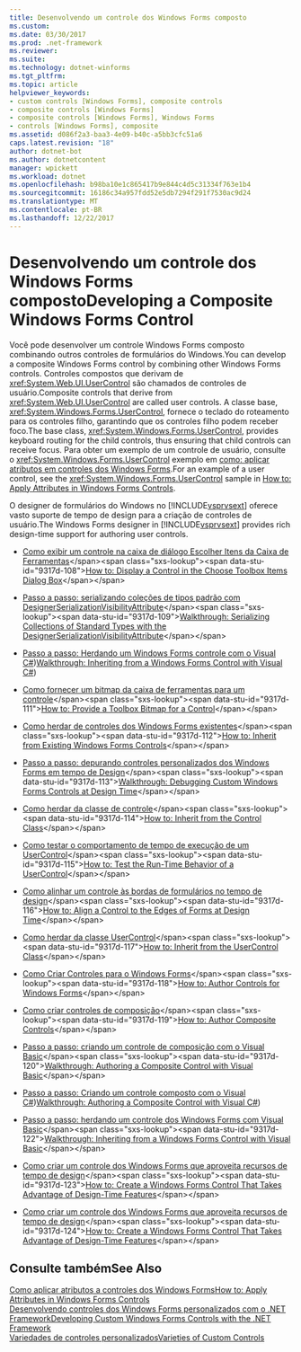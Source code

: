 ```yaml
---
title: Desenvolvendo um controle dos Windows Forms composto
ms.custom: 
ms.date: 03/30/2017
ms.prod: .net-framework
ms.reviewer: 
ms.suite: 
ms.technology: dotnet-winforms
ms.tgt_pltfrm: 
ms.topic: article
helpviewer_keywords:
- custom controls [Windows Forms], composite controls
- composite controls [Windows Forms]
- composite controls [Windows Forms], Windows Forms
- controls [Windows Forms], composite
ms.assetid: d086f2a3-baa3-4e09-b40c-a5bb3cfc51a6
caps.latest.revision: "18"
author: dotnet-bot
ms.author: dotnetcontent
manager: wpickett
ms.workload: dotnet
ms.openlocfilehash: b98ba10e1c865417b9e844c4d5c31334f763e1b4
ms.sourcegitcommit: 16186c34a957fdd52e5db7294f291f7530ac9d24
ms.translationtype: MT
ms.contentlocale: pt-BR
ms.lasthandoff: 12/22/2017
---
```

# <a name="developing-a-composite-windows-forms-control"></a><span data-ttu-id="9317d-102">Desenvolvendo um controle dos Windows Forms composto</span><span class="sxs-lookup"><span data-stu-id="9317d-102">Developing a Composite Windows Forms Control</span></span>
<span data-ttu-id="9317d-103">Você pode desenvolver um controle Windows Forms composto combinando outros controles de formulários do Windows.</span><span class="sxs-lookup"><span data-stu-id="9317d-103">You can develop a composite Windows Forms control by combining other Windows Forms controls.</span></span> <span data-ttu-id="9317d-104">Controles compostos que derivam de <xref:System.Web.UI.UserControl> são chamados de controles de usuário.</span><span class="sxs-lookup"><span data-stu-id="9317d-104">Composite controls that derive from <xref:System.Web.UI.UserControl> are called user controls.</span></span> <span data-ttu-id="9317d-105">A classe base, <xref:System.Windows.Forms.UserControl>, fornece o teclado do roteamento para os controles filho, garantindo que os controles filho podem receber foco.</span><span class="sxs-lookup"><span data-stu-id="9317d-105">The base class, <xref:System.Windows.Forms.UserControl>, provides keyboard routing for the child controls, thus ensuring that child controls can receive focus.</span></span> <span data-ttu-id="9317d-106">Para obter um exemplo de um controle de usuário, consulte o <xref:System.Windows.Forms.UserControl> exemplo em [como: aplicar atributos em controles dos Windows Forms](../../../../docs/framework/winforms/controls/how-to-apply-attributes-in-windows-forms-controls.md).</span><span class="sxs-lookup"><span data-stu-id="9317d-106">For an example of a user control, see the <xref:System.Windows.Forms.UserControl> sample in [How to: Apply Attributes in Windows Forms Controls](../../../../docs/framework/winforms/controls/how-to-apply-attributes-in-windows-forms-controls.md).</span></span>  
  
 <span data-ttu-id="9317d-107">O designer de formulários do Windows no [!INCLUDE[vsprvsext](../../../../includes/vsprvsext-md.md)] oferece vasto suporte de tempo de design para a criação de controles de usuário.</span><span class="sxs-lookup"><span data-stu-id="9317d-107">The Windows Forms designer in [!INCLUDE[vsprvsext](../../../../includes/vsprvsext-md.md)] provides rich design-time support for authoring user controls.</span></span>  
  
-   <span data-ttu-id="9317d-108">[Como exibir um controle na caixa de diálogo Escolher Itens da Caixa de Ferramentas](http://msdn.microsoft.com/library/9yxtkx75\(v=vs.110\))</span><span class="sxs-lookup"><span data-stu-id="9317d-108">[How to: Display a Control in the Choose Toolbox Items Dialog Box](http://msdn.microsoft.com/library/9yxtkx75\(v=vs.110\))</span></span>  
  
-   <span data-ttu-id="9317d-109">[Passo a passo: serializando coleções de tipos padrão com DesignerSerializationVisibilityAttribute](http://msdn.microsoft.com/library/ms171731\(v=vs.110\))</span><span class="sxs-lookup"><span data-stu-id="9317d-109">[Walkthrough: Serializing Collections of Standard Types with the DesignerSerializationVisibilityAttribute](http://msdn.microsoft.com/library/ms171731\(v=vs.110\))</span></span>  
  
-   <span data-ttu-id="9317d-110">[Passo a passo: Herdando um Windows Forms controle com o Visual C#](http://msdn.microsoft.com/en-us/09476da0-8d4c-4a4c-b969-649519dfb438))</span><span class="sxs-lookup"><span data-stu-id="9317d-110">[Walkthrough: Inheriting from a Windows Forms Control with Visual C#](http://msdn.microsoft.com/en-us/09476da0-8d4c-4a4c-b969-649519dfb438))</span></span>  
  
-   <span data-ttu-id="9317d-111">[Como fornecer um bitmap da caixa de ferramentas para um controle](http://msdn.microsoft.com/library/4wk1wc0a\(v=vs.110\))</span><span class="sxs-lookup"><span data-stu-id="9317d-111">[How to: Provide a Toolbox Bitmap for a Control](http://msdn.microsoft.com/library/4wk1wc0a\(v=vs.110\))</span></span>  
  
-   <span data-ttu-id="9317d-112">[Como herdar de controles dos Windows Forms existentes](http://msdn.microsoft.com/library/7h62478z\(v=vs.110\))</span><span class="sxs-lookup"><span data-stu-id="9317d-112">[How to: Inherit from Existing Windows Forms Controls](http://msdn.microsoft.com/library/7h62478z\(v=vs.110\))</span></span>  
  
-   <span data-ttu-id="9317d-113">[Passo a passo: depurando controles personalizados dos Windows Forms em tempo de Design](http://msdn.microsoft.com/library/5ytx0z24\(v=vs.110\))</span><span class="sxs-lookup"><span data-stu-id="9317d-113">[Walkthrough: Debugging Custom Windows Forms Controls at Design Time](http://msdn.microsoft.com/library/5ytx0z24\(v=vs.110\))</span></span>  
  
-   <span data-ttu-id="9317d-114">[Como herdar da classe de controle](http://msdn.microsoft.com/library/skcysbt2\(v=vs.110\))</span><span class="sxs-lookup"><span data-stu-id="9317d-114">[How to: Inherit from the Control Class](http://msdn.microsoft.com/library/skcysbt2\(v=vs.110\))</span></span>  
  
-   <span data-ttu-id="9317d-115">[Como testar o comportamento de tempo de execução de um UserControl](http://msdn.microsoft.com/library/ms171738\(v=vs.110\))</span><span class="sxs-lookup"><span data-stu-id="9317d-115">[How to: Test the Run-Time Behavior of a UserControl](http://msdn.microsoft.com/library/ms171738\(v=vs.110\))</span></span>  
  
-   <span data-ttu-id="9317d-116">[Como alinhar um controle às bordas de formulários no tempo de design](http://msdn.microsoft.com/library/1fxyb15b\(v=vs.110\))</span><span class="sxs-lookup"><span data-stu-id="9317d-116">[How to: Align a Control to the Edges of Forms at Design Time](http://msdn.microsoft.com/library/1fxyb15b\(v=vs.110\))</span></span>  
  
-   <span data-ttu-id="9317d-117">[Como herdar da classe UserControl](http://msdn.microsoft.com/library/00ctb4z0\(v=vs.110\))</span><span class="sxs-lookup"><span data-stu-id="9317d-117">[How to: Inherit from the UserControl Class](http://msdn.microsoft.com/library/00ctb4z0\(v=vs.110\))</span></span>  
  
-   <span data-ttu-id="9317d-118">[Como Criar Controles para o Windows Forms](http://msdn.microsoft.com/library/bs3yhkh7\(v=vs.110\))</span><span class="sxs-lookup"><span data-stu-id="9317d-118">[How to: Author Controls for Windows Forms](http://msdn.microsoft.com/library/bs3yhkh7\(v=vs.110\))</span></span>  
  
-   <span data-ttu-id="9317d-119">[Como criar controles de composição](http://msdn.microsoft.com/library/3sf86w5h\(v=vs.110\))</span><span class="sxs-lookup"><span data-stu-id="9317d-119">[How to: Author Composite Controls](http://msdn.microsoft.com/library/3sf86w5h\(v=vs.110\))</span></span>  
  
-   <span data-ttu-id="9317d-120">[Passo a passo: criando um controle de composição com o Visual Basic](http://msdn.microsoft.com/library/c316f119\(v=vs.110\))</span><span class="sxs-lookup"><span data-stu-id="9317d-120">[Walkthrough: Authoring a Composite Control with Visual Basic](http://msdn.microsoft.com/library/c316f119\(v=vs.110\))</span></span>  
  
-   <span data-ttu-id="9317d-121">[Passo a passo: Criando um controle composto com o Visual C#](http://msdn.microsoft.com/en-us/f88481a8-c746-4a36-9479-374ce5f2e91f))</span><span class="sxs-lookup"><span data-stu-id="9317d-121">[Walkthrough: Authoring a Composite Control with Visual C#](http://msdn.microsoft.com/en-us/f88481a8-c746-4a36-9479-374ce5f2e91f))</span></span>  
  
-   <span data-ttu-id="9317d-122">[Passo a passo: herdando um controle dos Windows Forms com Visual Basic](http://msdn.microsoft.com/library/w2a8y03d\(v=vs.110\))</span><span class="sxs-lookup"><span data-stu-id="9317d-122">[Walkthrough: Inheriting from a Windows Forms Control with Visual Basic](http://msdn.microsoft.com/library/w2a8y03d\(v=vs.110\))</span></span>  
  
-   <span data-ttu-id="9317d-123">[Como criar um controle dos Windows Forms que aproveita recursos de tempo de design](http://msdn.microsoft.com/library/307hck25\(v=vs.110\))</span><span class="sxs-lookup"><span data-stu-id="9317d-123">[How to: Create a Windows Forms Control That Takes Advantage of Design-Time Features](http://msdn.microsoft.com/library/307hck25\(v=vs.110\))</span></span>  
  
-   <span data-ttu-id="9317d-124">[Como criar um controle dos Windows Forms que aproveita recursos de tempo de design](http://msdn.microsoft.com/library/307hck25\(v=vs.120\))</span><span class="sxs-lookup"><span data-stu-id="9317d-124">[How to: Create a Windows Forms Control That Takes Advantage of Design-Time Features](http://msdn.microsoft.com/library/307hck25\(v=vs.120\))</span></span>  
  
## <a name="see-also"></a><span data-ttu-id="9317d-125">Consulte também</span><span class="sxs-lookup"><span data-stu-id="9317d-125">See Also</span></span>  
 [<span data-ttu-id="9317d-126">Como aplicar atributos a controles dos Windows Forms</span><span class="sxs-lookup"><span data-stu-id="9317d-126">How to: Apply Attributes in Windows Forms Controls</span></span>](../../../../docs/framework/winforms/controls/how-to-apply-attributes-in-windows-forms-controls.md)  
 [<span data-ttu-id="9317d-127">Desenvolvendo controles dos Windows Forms personalizados com o .NET Framework</span><span class="sxs-lookup"><span data-stu-id="9317d-127">Developing Custom Windows Forms Controls with the .NET Framework</span></span>](../../../../docs/framework/winforms/controls/developing-custom-windows-forms-controls.md)  
 [<span data-ttu-id="9317d-128">Variedades de controles personalizados</span><span class="sxs-lookup"><span data-stu-id="9317d-128">Varieties of Custom Controls</span></span>](../../../../docs/framework/winforms/controls/varieties-of-custom-controls.md)
